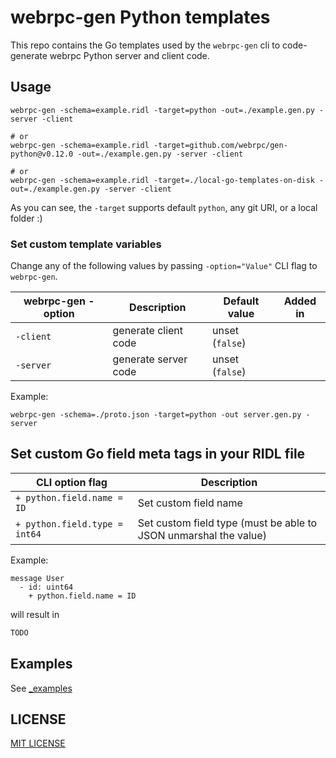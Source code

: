 webrpc-gen Python templates
===============================

This repo contains the Go templates used by the `webrpc-gen` cli to code-generate
webrpc Python server and client code.


## Usage

```
webrpc-gen -schema=example.ridl -target=python -out=./example.gen.py -server -client

# or 
webrpc-gen -schema=example.ridl -target=github.com/webrpc/gen-python@v0.12.0 -out=./example.gen.py -server -client

# or
webrpc-gen -schema=example.ridl -target=./local-go-templates-on-disk -out=./example.gen.py -server -client
```

As you can see, the `-target` supports default `python`, any git URI, or a local folder :)

### Set custom template variables
Change any of the following values by passing `-option="Value"` CLI flag to `webrpc-gen`.

| webrpc-gen -option   | Description                             | Default value              | Added in |
|----------------------|-----------------------------------------|----------------------------|----------|
| `-client`            | generate client code                    | unset (`false`)            |          |
| `-server`            | generate server code                    | unset (`false`)            |          |

Example:
```
webrpc-gen -schema=./proto.json -target=python -out server.gen.py -server
```

## Set custom Go field meta tags in your RIDL file

| CLI option flag           | Description                                                      |
|---------------------------|------------------------------------------------------------------|
| `+ python.field.name = ID`    | Set custom field name                                            |
| `+ python.field.type = int64` | Set custom field type (must be able to JSON unmarshal the value) |

Example:
```ridl
message User
  - id: uint64
    + python.field.name = ID
```
will result in
```go
TODO
```

## Examples

See [_examples](./_examples)

## LICENSE

[MIT LICENSE](./LICENSE)
